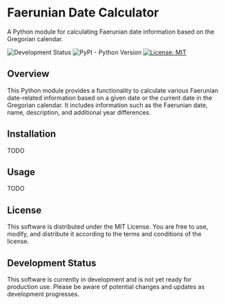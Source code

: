 # Faerunian Date Calculator

A Python module for calculating Faerunian date information based on the Gregorian calendar.

![Development Status](https://img.shields.io/badge/Development%20Status-3%20Alpha-orange)
![PyPI - Python Version](https://img.shields.io/pypi/pyversions/faerunian_calendar)
[![License: MIT](https://img.shields.io/badge/License-MIT-blue.svg)](https://opensource.org/licenses/MIT)


## Overview

This Python module provides a functionality to calculate various Faerunian date-related information based on a given
date or the current date in the Gregorian calendar. It includes information such as the Faerunian date, name,
description, and additional year differences.

## Installation

TODO

## Usage

TODO

## License

This software is distributed under the MIT License. You are free to use, modify, and distribute it according to the
terms and conditions of the license.

## Development Status
This software is currently in development and is not yet ready for production use. Please be aware of potential changes
and updates as development progresses.



